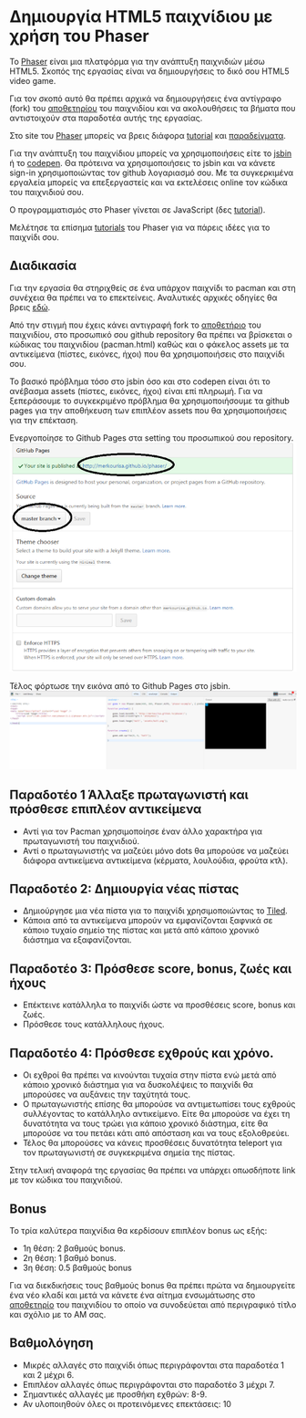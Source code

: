 # Δημιουργία HTML5 παιχνίδιου με χρήση του Phaser

To [Phaser](http://phaser.io/) είναι  μια πλατφόρμα για την ανάπτυξη παιχνιδιών μέσω HTML5. Σκοπός της εργασίας είναι να δημιουργήσεις το δικό σου HTML5 video game. 

Για τον σκοπό αυτό θα πρέπει αρχικά να δημιουργήσεις ένα αντίγραφο (fork) του [αποθετηρίου](https://github.com/ioniodi/phaser-games) του παιχνιδίου και να ακολουθήσεις τα βήματα που αντιστοιχούν στα παραδοτέα αυτής της εργασίας.
 
Στο site του [Phaser](http://phaser.io/) μπορείς να βρεις διάφορα [tutorial](http://phaser.io/learn) και [παραδείγματα](http://phaser.io/examples).
 
Για την ανάπτυξη του παιχνίδιου μπορείς να χρησιμοποιήσεις είτε το [jsbin](http://jsbin.com/?js,output) ή το [codepen](http://codepen.io/). Θα πρότεινα να χρησιμοποιήσεις το jsbin και να κάνετε sign-in χρησιμοποιώντας τον github λογαριασμό σου. Με τα συγκερκιμένα εργαλεία μπορείς να επεξεργαστείς και να εκτελέσεις online τον κώδικα του παιχνιδιού σου.
 
Ο προγραμματισμός στο Phaser γίνεται σε JavaScript (δες [tutorial](http://www.w3schools.com/js/)).

Μελέτησε τα επίσημα [tutorials](https://phaser.io/learn/official-tutorials) του Phaser για να πάρεις ιδέες για το παιχνίδι σου.

## Διαδικασία 

Για την εργασία θα στηριχθείς σε ένα υπάρχον παιχνίδι το pacman και στη συνέχεια θα πρέπει να το επεκτείνεις. Αναλυτικές αρχικές οδηγίες θα βρεις [εδώ](https://phaser.io/tutorials/coding-tips-005).

Από την στιγμή που έχεις κάνει αντιγραφή fork το [αποθετήριο](https://github.com/ioniodi/phaser-games) του παιχνιδίου, στο προσωπικό σου github repository θα πρέπει να βρίσκεται ο κώδικας του παιχνιδίου (pacman.html) καθώς και ο φάκελος assets με τα αντικείμενα (πίστες, εικόνες, ήχοι) που θα χρησιμοποιήσεις στο παιχνίδι σου.

Το βασικό πρόβλημα τόσο στο jsbin όσο και στο codepen είναι ότι το ανέβασμα assets (πίστες, εικόνες, ήχοι) είναι επί πληρωμή. Για να ξεπεράσουμε το συγκεκριμένο πρόβλημα θα χρησιμοποιήσουμε τα github pages για την αποθήκευση των επιπλέον assets που θα χρησιμοποιήσεις για την επέκταση.

Ενεργοποίησε το Github Pages στα setting του προσωπικού σου repository.
![ScreenShot](3.png)

Τέλος φόρτωσε την εικόνα από το Github Pages στο jsbin. 
![ScreenShot](4.png)

## Παραδοτέο 1 Άλλαξε πρωταγωνιστή και πρόσθεσε επιπλέον αντικείμενα

- Αντί για τον Pacman χρησιμοποίησε έναν άλλο χαρακτήρα για πρωταγωνιστή του παιχνιδιού. 
- Αντί ο πρωταγωνιστής να μαζεύει μόνο dots θα μπορούσε να μαζεύει διάφορα αντικείμενα αντικείμενα (κέρματα, λουλούδια, φρούτα κτλ).

## Παραδοτέο 2: Δημιουργία νέας πίστας
 
- Δημιούργησε μια νέα πίστα για το παιχνίδι  χρησιμοποιώντας το [Tiled](http://www.mapeditor.org/). 
- Κάποια από τα αντικείμενα μπορούν να εμφανίζονται ξαφνικά σε κάποιο τυχαίο σημείο της πίστας και μετά από κάποιο χρονικό διάστημα να εξαφανίζονται.

## Παραδοτέο 3: Πρόσθεσε score, bonus, ζωές και ήχους

- Επέκτεινε κατάλληλα το παιχνίδι ώστε να προσθέσεις score, bonus και ζωές. 
- Πρόσθεσε τους κατάλληλους ήχους.

## Παραδοτέο 4: Πρόσθεσε εχθρούς και χρόνο.

- Οι εχθροί θα πρέπει να κινούνται τυχαία στην πίστα ενώ μετά από κάποιο χρονικό διάστημα για να δυσκολέψεις το παιχνίδι θα μπορούσες να αυξάνεις την ταχύτητά τους. 
- Ο πρωταγωνιστής επίσης θα μπορούσε να αντιμετωπίσει τους εχθρούς συλλέγοντας το κατάλληλο αντικείμενο. Είτε θα μπορούσε να έχει τη δυνατότητα να τους τρώει για κάποιο χρονικό διάστημα, είτε θα μπορούσε να του πετάει κάτι από απόσταση και να τους εξολοθρεύει.
- Τέλος θα μπορούσες να κάνεις προσθέσεις δυνατότητα teleport για τον πρωταγωνιστή σε συγκεκριμένα σημεία της πίστας.

Στην τελική αναφορά της εργασίας θα πρέπει να υπάρχει οπωσδήποτε link με τον κώδικα του παιχνιδιού. 

## Bonus
Το τρία καλύτερα παιχνίδια  θα κερδίσουν επιπλέον bonus ως εξής:
- 1η θέση: 2 βαθμούς bonus.
- 2η θέση: 1 βαθμό bonus.
- 3η θέση: 0.5 βαθμούς bonus

Για να διεκδικήσεις τους βαθμούς bonus θα πρέπει πρώτα να δημιουργείτε ένα νέο κλαδί και μετά να κάνετε ένα αίτημα ενσωμάτωσης στο [αποθετηρίο](https://github.com/ioniodi/phaser-games) του παιχνιδίου το οποίο να συνοδεύεται από περιγραφικό τίτλο και σχόλιο με το ΑΜ σας.

 ## Βαθμολόγηση
 - Μικρές αλλαγές στο παιχνίδι όπως περιγράφονται στα παραδοτέα 1 και 2 μέχρι 6. 
 - Επιπλέον αλλαγές όπως περιγράφονται στο παραδοτέο 3 μέχρι 7.
 - Σημαντικές αλλαγές με προσθήκη εχθρών: 8-9.
 - Αν υλοποιηθούν όλες οι προτεινόμενες επεκτάσεις: 10
